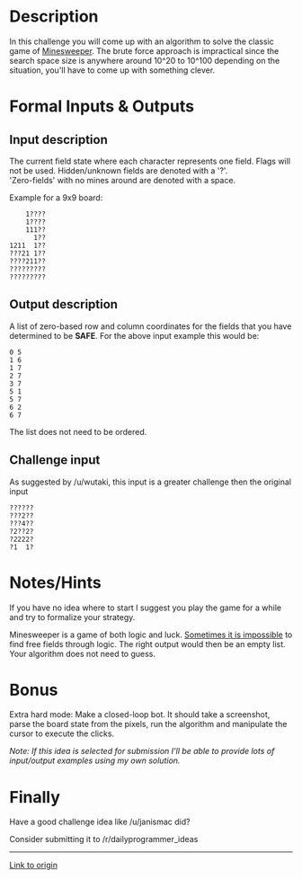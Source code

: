 # Description

In this challenge you will come up with an algorithm to solve the classic game of [Minesweeper](http://minesweeperonline.com/).
The brute force approach is impractical since the search space size is anywhere around 10^20 to 10^100 depending on the situation, you'll have to come up with something clever.

# Formal Inputs & Outputs

## Input description

The current field state where each character represents one field. Flags will not be used. 
Hidden/unknown fields are denoted with a '?'.   
'Zero-fields' with no mines around are denoted with a space.

Example for a 9x9 board:

        1????
        1????
        111??
          1??
    1211  1??
    ???21 1??
    ????211??
    ?????????
    ?????????

## Output description

A list of zero-based row and column coordinates for the fields that you have determined to be **SAFE**. For the above input example this would be:

    0 5
    1 6
    1 7
    2 7
    3 7
    5 1
    5 7
    6 2
    6 7

The list does not need to be ordered.


## Challenge input

As suggested by /u/wutaki, this input is a greater challenge then the original input


    ??????
    ???2??
    ???4??
    ?2??2?
    ?2222?
    ?1  1?

# Notes/Hints

If you have no idea where to start I suggest you play the game for a while and try to formalize your strategy.

Minesweeper is a game of both logic and luck. [Sometimes it is impossible](http://i.imgur.com/yLhxzrl.jpg) to find free fields through logic. The right output would then be an empty list. Your algorithm does not need to guess.

# Bonus

Extra hard mode: Make a closed-loop bot. It should take a screenshot, parse the board state from the pixels, run the algorithm and manipulate the cursor to execute the clicks.

*Note: If this idea is selected for submission I'll be able to provide lots of input/output examples using my own solution.*

# Finally

Have a good challenge idea like /u/janismac did?

Consider submitting it to /r/dailyprogrammer_ideas

---

[Link to origin](https://www.reddit.com/r/dailyprogrammer/50s3ax)